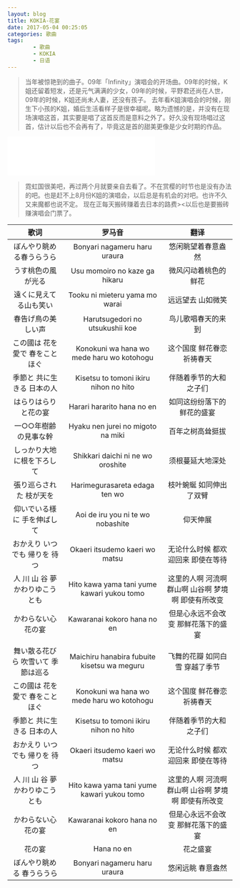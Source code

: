 ```yaml
---
layout: blog
title: KOKIA-花宴
date: 2017-05-04 00:25:05
categories: 歌曲
tags: 
        - 歌曲
        - KOKIA
        - 日语
---
```

> 当年被惊艳到的曲子。09年「Infinity」演唱会的开场曲。09年的时候，K姐还留着短发，还是元气满满的少女，09年的时候，平野君还尚在人世，09年的时候，K姐还尚未人妻，还没有孩子。
> 去年看K姐演唱会的时候，刚生下小孩的K姐，婚后生活看样子是很幸福呢。略为遗憾的是，并没有在现场演唱这首，其实要是唱了这首反而是意料之外了。好久没有现场唱过这首，估计以后也不会再有了，毕竟这是首的甜美更像是少女时期的作品。

<iframe frameborder="no" border="0" marginwidth="0" marginheight="0" width=330 height=86 src="//music.163.com/outchain/player?type=2&id=588131&auto=0&height=66"></iframe>

<!-- more -->

> 霓虹国很美吧，再过两个月就要亲自去看了。不在赏樱的时节也是没有办法的吧。也是赶不上8月份K姐的演唱会，以后总是有机会的对吧。也许不久又来魔都也说不定。
> 现在正每天搬砖赚着去日本的路费><以后也是要搬砖赚演唱会门票了。


歌词 | 罗马音 | 翻译 
:------: | :-------: | :-------: 
ぼんやり眺める春うらうら|Bonyari nagameru haru uraura|悠闲眺望着春意盎然
うす桃色の風が光る|Usu momoiro no kaze ga hikaru|微风闪动着桃色的鲜花
遠くに見えてる山も笑い|Tooku ni mieteru yama mo warai|远远望去 山如微笑
春告げ鳥の美しい声|Harutsugedori no utsukushii koe|鸟儿歌唱春天的来到
この國は 花を愛で 春をことほぐ|Konokuni wa hana wo mede haru wo kotohogu|这个国度 鲜花眷恋 祈祷春天
季節と 共に生きる 日本の人|Kisetsu to tomoni ikiru nihon no hito|伴随着季节的大和之子们
はらりはらりと花の宴|Harari hararito hana no en|如同这纷纷落下的鲜花的盛宴
一○○年樹齢の見事な幹|Hyaku nen jurei no migoto na miki|百年之树高耸挺拔
しっかり大地に根を下ろして|Shikkari daichi ni ne wo oroshite|须根蔓延大地深处
張り巡らされた 枝が天を|Harimegurasareta edaga ten wo|枝叶蜿蜒 如同伸出了双臂
仰いでいる様に 手を伸ばして|Aoi de iru you ni te wo nobashite|仰天伸展
おかえり いつでも 帰りを 待つ|Okaeri itsudemo kaeri wo matsu|无论什么时候 都欢迎回来 即使在等待
人 川 山 谷 夢 かわりゆこうとも|Hito kawa yama tani yume kawari yukou tomo|这里的人啊 河流啊 群山啊 山谷啊 梦境啊 即使有所改变
かわらない心 花の宴|Kawaranai kokoro hana no en|但是心永远不会改变 那鲜花落下的盛宴
||
舞い散る花びら 吹雪いて 季節は巡る|Maichiru hanabira fubuite kisetsu wa meguru|飞舞的花瓣 如同白雪 穿越了季节
この國は 花を愛で 春をことほぐ|Konokuni wa hana wo mede haru wo kotohogu|这个国度 鲜花眷恋 祈祷春天
季節と 共に生きる 日本の人|Kisetsu to tomoni ikiru nihon no hito|伴随着季节的大和之子们
おかえり いつでも 帰りを 待つ|Okaeri itsudemo kaeri wo matsu|无论什么时候 都欢迎回来 即使在等待
人 川 山 谷 夢 かわりゆこうとも|Hito kawa yama tani yume kawari yukou tomo|这里的人啊 河流啊 群山啊 山谷啊 梦境啊 即使有所改变
かわらない心 花の宴|Kawaranai kokoro hana no en|但是心永远不会改变 那鲜花落下的盛宴
花の宴|Hana no en|花之盛宴
ぼんやり眺める 春うらうら|Bonyari nagameru haru uraura|悠闲远眺 春意盎然